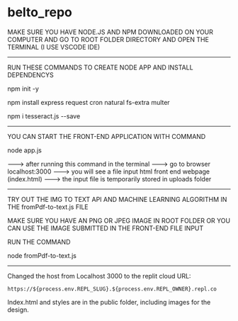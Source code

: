 # belto_repo

MAKE SURE YOU HAVE NODE.JS AND NPM DOWNLOADED ON YOUR COMPUTER AND GO TO ROOT FOLDER DIRECTORY AND OPEN THE TERMINAL (I USE VSCODE IDE)

---------------------------------------------------------------
RUN THESE COMMANDS TO CREATE NODE APP AND INSTALL DEPENDENCYS


npm init -y

npm install express request cron natural fs-extra multer

npm i tesseract.js --save



----------------------------------------------------------------
YOU CAN START THE FRONT-END APPLICATION WITH COMMAND



node app.js


---> after running this command in the terminal
---> go to browser localhost:3000
---> you will see a file input html front end webpage (index.html)
---> the input file is temporarily stored in uploads folder

----------------------------------------------------------------

TRY OUT THE IMG TO TEXT API AND MACHINE LEARNING ALGORITHM IN THE
fromPdf-to-text.js FILE

MAKE SURE YOU HAVE AN PNG OR JPEG IMAGE IN ROOT FOLDER OR YOU CAN USE THE IMAGE SUBMITTED IN THE FRONT-END FILE INPUT

RUN THE COMMAND 

node fromPdf-to-text.js



-----------------------------------------------------------------------


Changed the host from Localhost 3000 to the replit cloud URL:

 `https://${process.env.REPL_SLUG}.${process.env.REPL_OWNER}.repl.co`

Index.html and styles are in the public folder, including images for the design.






